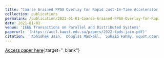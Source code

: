 ```yaml
---
title: "Coarse Grained FPGA Overlay for Rapid Just-In-Time Accelerator Compilation"
collection: publications
permalink: /publication/2021-01-01-Coarse-Grained-FPGA-Overlay-for-Rapid-Just-In-Time-Accelerator-Compilation
date: 2021-01-01
venue: 'IEEE Transactions on Parallel and Distributed Systems'
paperurl: '(https://accl.kaust.edu.sa/papers/2022-tpds-jain.pdf)'
citation: ' Abhishek Jain,  Douglas Maskell,  Suhaib Fahmy, &quot;Coarse Grained FPGA Overlay for Rapid Just-In-Time Accelerator Compilation.&quot; IEEE Transactions on Parallel and Distributed Systems, 2021.'
---
```

[Access paper here]((https://accl.kaust.edu.sa/papers/2022-tpds-jain.pdf)){:target="_blank"}
